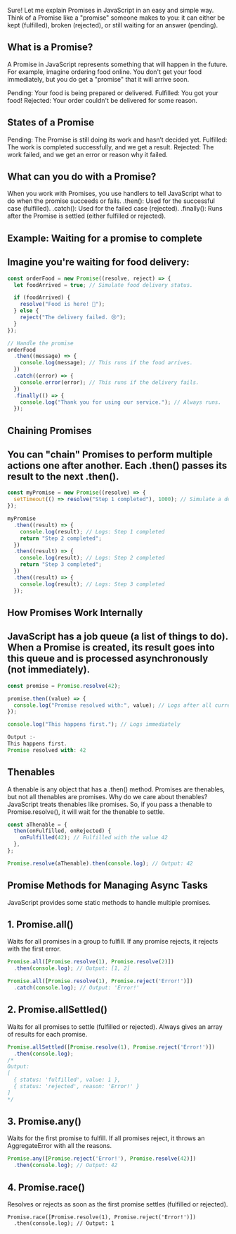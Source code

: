 Sure! Let me explain Promises in JavaScript in an easy and simple way. Think of a Promise like a "promise" someone makes to you: it can either be kept (fulfilled), broken (rejected), or still waiting for an answer (pending).

## What is a Promise?
A Promise in JavaScript represents something that will happen in the future. For example, imagine ordering food online. You don't get your food immediately, but you do get a "promise" that it will arrive soon.

Pending: Your food is being prepared or delivered.
Fulfilled: You got your food!
Rejected: Your order couldn't be delivered for some reason.


## States of a Promise
Pending: The Promise is still doing its work and hasn’t decided yet.
Fulfilled: The work is completed successfully, and we get a result.
Rejected: The work failed, and we get an error or reason why it failed.

## What can you do with a Promise?
When you work with Promises, you use handlers to tell JavaScript what to do when the promise succeeds or fails.
.then(): Used for the successful case (fulfilled).
.catch(): Used for the failed case (rejected).
.finally(): Runs after the Promise is settled (either fulfilled or rejected).

## Example: Waiting for a promise to complete
## Imagine you're waiting for food delivery:

```javascript
const orderFood = new Promise((resolve, reject) => {
  let foodArrived = true; // Simulate food delivery status.

  if (foodArrived) {
    resolve("Food is here! 🍕");
  } else {
    reject("The delivery failed. 😢");
  }
});

// Handle the promise
orderFood
  .then((message) => {
    console.log(message); // This runs if the food arrives.
  })
  .catch((error) => {
    console.error(error); // This runs if the delivery fails.
  })
  .finally(() => {
    console.log("Thank you for using our service."); // Always runs.
  });
  ```

## Chaining Promises
## You can "chain" Promises to perform multiple actions one after another. Each .then() passes its result to the next .then().

```javascript
const myPromise = new Promise((resolve) => {
  setTimeout(() => resolve("Step 1 completed"), 1000); // Simulate a delay
});

myPromise
  .then((result) => {
    console.log(result); // Logs: Step 1 completed
    return "Step 2 completed";
  })
  .then((result) => {
    console.log(result); // Logs: Step 2 completed
    return "Step 3 completed";
  })
  .then((result) => {
    console.log(result); // Logs: Step 3 completed
  });
```

## How Promises Work Internally
## JavaScript has a job queue (a list of things to do). When a Promise is created, its result goes into this queue and is processed asynchronously (not immediately).

```javascript
const promise = Promise.resolve(42);

promise.then((value) => {
  console.log("Promise resolved with:", value); // Logs after all current work is done
});

console.log("This happens first."); // Logs immediately

Output :- 
This happens first.
Promise resolved with: 42

```

## Thenables
A thenable is any object that has a .then() method.
Promises are thenables, but not all thenables are promises.
Why do we care about thenables? JavaScript treats thenables like promises. So, if you pass a thenable to Promise.resolve(), it will wait for the thenable to settle.

```javascript
const aThenable = {
  then(onFulfilled, onRejected) {
    onFulfilled(42); // Fulfilled with the value 42
  },
};

Promise.resolve(aThenable).then(console.log); // Output: 42
```


## Promise Methods for Managing Async Tasks
JavaScript provides some static methods to handle multiple promises.

## 1. Promise.all()
Waits for all promises in a group to fulfill.
If any promise rejects, it rejects with the first error.


```javascript
Promise.all([Promise.resolve(1), Promise.resolve(2)])
  .then(console.log); // Output: [1, 2]

Promise.all([Promise.resolve(1), Promise.reject('Error!')])
  .catch(console.log); // Output: 'Error!'
```

## 2. Promise.allSettled()
Waits for all promises to settle (fulfilled or rejected).
Always gives an array of results for each promise.

```javascript
Promise.allSettled([Promise.resolve(1), Promise.reject('Error!')])
  .then(console.log);
/*
Output:
[
  { status: 'fulfilled', value: 1 },
  { status: 'rejected', reason: 'Error!' }
]
*/
```
## 3. Promise.any()
Waits for the first promise to fulfill.
If all promises reject, it throws an AggregateError with all the reasons.

```javascript
Promise.any([Promise.reject('Error!'), Promise.resolve(42)])
  .then(console.log); // Output: 42
```

## 4. Promise.race()
Resolves or rejects as soon as the first promise settles (fulfilled or rejected).

```javscript
Promise.race([Promise.resolve(1), Promise.reject('Error!')])
  .then(console.log); // Output: 1
```


